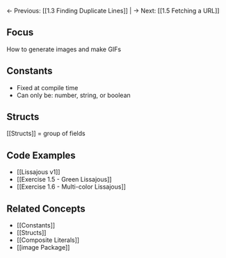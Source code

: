 ← Previous: [[1.3 Finding Duplicate Lines]] | → Next: [[1.5 Fetching a URL]]

## Focus

How to generate images and make GIFs

## Constants

- Fixed at compile time
- Can only be: number, string, or boolean

## Structs

[[Structs]] = group of fields

## Code Examples

- [[Lissajous v1]]
- [[Exercise 1.5 - Green Lissajous]]
- [[Exercise 1.6 - Multi-color Lissajous]]

## Related Concepts

- [[Constants]]
- [[Structs]]
- [[Composite Literals]]
- [[image Package]]